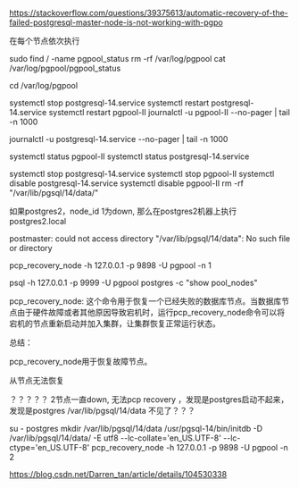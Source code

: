 https://stackoverflow.com/questions/39375613/automatic-recovery-of-the-failed-postgresql-master-node-is-not-working-with-pgpo

在每个节点依次执行



sudo find / -name pgpool_status
rm -rf /var/log/pgpool
cat /var/log/pgpool/pgpool_status

cd /var/log/pgpool


systemctl stop postgresql-14.service
systemctl restart postgresql-14.service
systemctl restart pgpool-II
journalctl -u pgpool-II --no-pager | tail -n 1000

journalctl -u postgresql-14.service --no-pager | tail -n 1000



systemctl status pgpool-II
systemctl status postgresql-14.service

systemctl stop postgresql-14.service
systemctl stop pgpool-II
systemctl disable  postgresql-14.service
systemctl disable  pgpool-II
rm -rf "/var/lib/pgsql/14/data/"


如果postgres2，node_id 1为down, 那么在postgres2机器上执行
postgres2.local




postmaster: could not access directory "/var/lib/pgsql/14/data": No such file or directory

pcp_recovery_node -h 127.0.0.1 -p 9898 -U pgpool -n 1


psql -h 127.0.0.1 -p 9999 -U pgpool postgres -c "show pool_nodes"


pcp_recovery_node: 这个命令用于恢复一个已经失败的数据库节点。当数据库节点由于硬件故障或者其他原因导致宕机时，运行pcp_recovery_node命令可以将宕机的节点重新启动并加入集群，让集群恢复正常运行状态。


总结：

pcp_recovery_node用于恢复故障节点。





从节点无法恢复


？？？？？ 2节点一直down, 无法pcp recovery ，发现是postgres启动不起来，
发现是postgres /var/lib/pgsql/14/data 不见了？？？

su - postgres
mkdir /var/lib/pgsql/14/data
/usr/pgsql-14/bin/initdb -D /var/lib/pgsql/14/data/ -E utf8 --lc-collate='en_US.UTF-8' --lc-ctype='en_US.UTF-8'
pcp_recovery_node -h 127.0.0.1 -p 9898 -U pgpool -n 2



https://blog.csdn.net/Darren_tan/article/details/104530338


